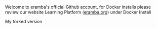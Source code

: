 Welcome to eramba's official Github account, for Docker installs please review our website Learning Platform ([eramba.org](https://www.eramba.org/learning/courses/12/episodes/274)) under Docker Install

My forked version
